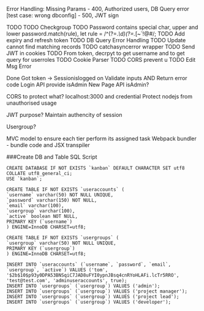 Error Handling: Missing Params - 400, Authorized users, DB Query error [test case: wrong dbconfig] - 500, JWT sign

TODO
TODO Checkgroup
TODO Password contains special char, upper and lower
password.match(rule), let rule = /^(?=._\d)(?=._[~`!@#$%^&*()--+={}\[\]|\\:;"'<>,.?/_₹])(?=.\*[a-zA-Z]).{8,10}$/;
TODO Add expiry and refresh token
TODO DB Query Error Handling
TODO Update cannot find matching records
TODO catchasyncerror wrapper
TODO Send JWT in cookies
TODO From token, decrpyt to get username and to get query for userroles
TODO Cookie Parser
TODO CORS prevent u
TODO Edit Msg Error

Done
Got token -> Sessionislogged on
Validate inputs AND Return error code
Login API provide isAdmin
New Page API isAdmin?

CORS to protect what? localhost:3000 and credential
Protect nodejs from unauthorised usage

JWT purpose?
Maintain authencity of session

Usergroup?

MVC model to ensure each tier perform its assigned task
Webpack bundler - bundle code and JSX transpiler

###Create DB and Table SQL Script

```
CREATE DATABASE IF NOT EXISTS `kanban` DEFAULT CHARACTER SET utf8 COLLATE utf8_general_ci;
USE `kanban`;

CREATE TABLE IF NOT EXISTS `useraccounts` (
`username` varchar(50) NOT NULL UNIQUE,
`password` varchar(150) NOT NULL,
`email` varchar(100),
`usergroup` varchar(100),
`active` boolean NOT NULL,
PRIMARY KEY (`username`)
) ENGINE=InnoDB CHARSET=utf8;

CREATE TABLE IF NOT EXISTS `usergroups` (
`usergroup` varchar(50) NOT NULL UNIQUE,
PRIMARY KEY (`usergroup`)
) ENGINE=InnoDB CHARSET=utf8;

INSERT INTO `useraccounts` (`username`, `password`, `email`, `usergroup`, `active`) VALUES ('tom', '$2b$10$p93y0DPA53BNSqiC7JAD8uFYI0ypnJBsq4cnRYoHLAFi.lcTr5RRO', 'test@test.com', 'adminuseraccounts', true);
INSERT INTO `usergroups` (`usergroup`) VALUES ('admin');
INSERT INTO `usergroups` (`usergroup`) VALUES ('project manager');
INSERT INTO `usergroups` (`usergroup`) VALUES ('project lead');
INSERT INTO `usergroups` (`usergroup`) VALUES ('developer');
```
